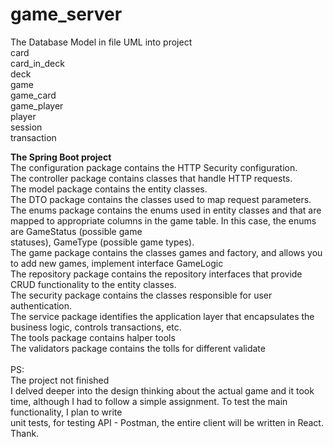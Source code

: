 # game_server

The Database Model in file UML into project <br>
card <br>
card_in_deck <br>
deck <br>
game <br>
game_card <br>
game_player <br>
player <br>
session <br>
transaction <br>

<b>The Spring Boot project</b>
<br>
The configuration package contains the HTTP Security configuration.<br>
The controller package contains classes that handle HTTP requests.<br>
The model package contains the entity classes.<br>
The DTO package contains the classes used to map request parameters.<br>
The enums package contains the enums used in entity classes and that are mapped to appropriate columns in the game table. In this case, the enums are GameStatus (possible game<br> statuses), GameType (possible game types).<br>
The game package contains the classes games and factory, and allows you to add new games, implement interface GameLogic<br>
The repository package contains the repository interfaces that provide CRUD functionality to the entity classes.<br>
The security package contains the classes responsible for user authentication.<br>
The service package identifies the application layer that encapsulates the business logic, controls transactions, etc.<br>
The tools package contains halper tools<br>
The validators package contains the tolls for different validate<br>
<br>
PS: <br>
The project not finished<br>
I delved deeper into the design thinking about the actual game and it took time, although I had to follow a simple assignment. To test the main functionality, I plan to write<br>
unit tests, for testing API - Postman, the entire client will be written in React.<br>
  Thank.

